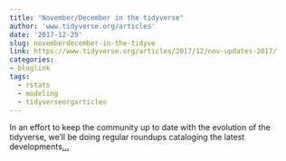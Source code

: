 ```yaml
---
title: "November/December in the tidyverse"
author: 'www.tidyverse.org/articles'
date: '2017-12-29'
slug: novemberdecember-in-the-tidyve
link: https://www.tidyverse.org/articles/2017/12/nov-updates-2017/
categories:
- bloglink
tags:
  - rstats
  - modeling
  - tidyverseorgarticles
---
```


In an effort to keep the community up to date with the evolution of the tidyverse, we’ll be doing regular roundups cataloging the latest developments[... <i class="fas fa-external-link-alt"></i>](https://www.tidyverse.org/articles/2017/12/nov-updates-2017/)

